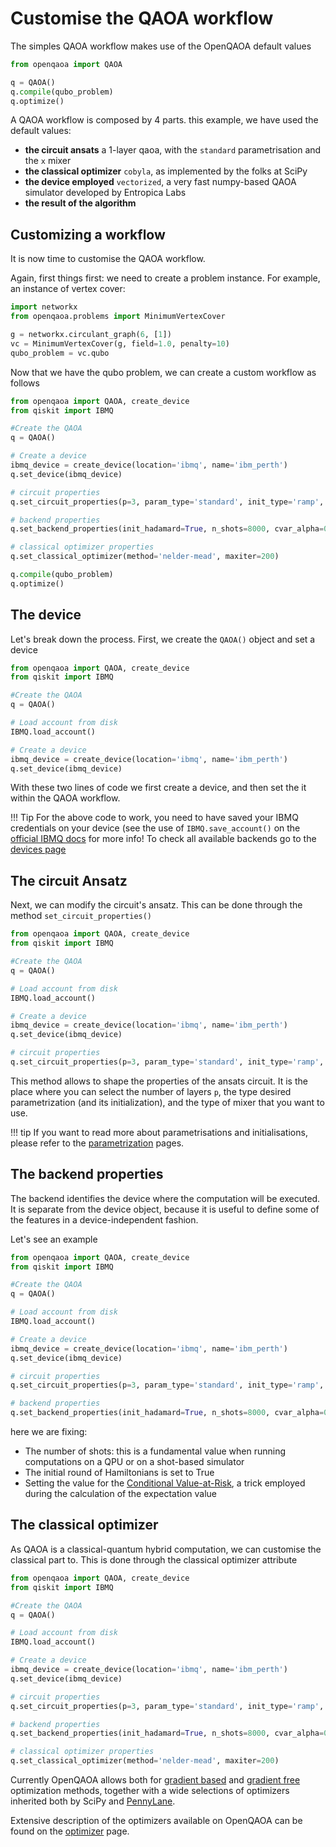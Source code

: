 # Customise the QAOA workflow

The simples QAOA workflow makes use of the OpenQAOA default values


```Python
from openqaoa import QAOA  

q = QAOA()
q.compile(qubo_problem)
q.optimize()
```

A QAOA workflow is composed by 4 parts. this example, we have used the default values:

* **the circuit ansats** a 1-layer qaoa, with the `standard` parametrisation and the `x` mixer
* **the classical optimizer** `cobyla`, as implemented by the folks at SciPy
* **the device employed** `vectorized`, a very fast numpy-based QAOA simulator developed by Entropica Labs
* **the result of the algorithm**

## Customizing a workflow

It is now time to customise the QAOA workflow.

Again, first things first: we need to create a problem instance. For example, an instance of vertex cover:

```Python
import networkx
from openqaoa.problems import MinimumVertexCover

g = networkx.circulant_graph(6, [1])
vc = MinimumVertexCover(g, field=1.0, penalty=10)
qubo_problem = vc.qubo
```

Now that we have the qubo problem, we can create a custom workflow as follows

```Python
from openqaoa import QAOA, create_device
from qiskit import IBMQ

#Create the QAOA
q = QAOA()

# Create a device
ibmq_device = create_device(location='ibmq', name='ibm_perth')
q.set_device(ibmq_device)

# circuit properties
q.set_circuit_properties(p=3, param_type='standard', init_type='ramp', mixer_hamiltonian='xy')

# backend properties
q.set_backend_properties(init_hadamard=True, n_shots=8000, cvar_alpha=0.85)

# classical optimizer properties
q.set_classical_optimizer(method='nelder-mead', maxiter=200)

q.compile(qubo_problem)
q.optimize()
```

## The device

Let's break down the process. First, we create the `QAOA()` object and set a device

```Python hl_lines="11 12"
from openqaoa import QAOA, create_device  
from qiskit import IBMQ

#Create the QAOA
q = QAOA()

# Load account from disk
IBMQ.load_account() 

# Create a device
ibmq_device = create_device(location='ibmq', name='ibm_perth')
q.set_device(ibmq_device)
```

With these two lines of code we first create a device, and then set the it within the QAOA workflow.

!!! Tip 
    For the above code to work, you need to have saved your IBMQ credentials on your device (see the use of `IBMQ.save_account()` on the [official IBMQ docs](https://quantum-computing.ibm.com/lab/docs/iql/manage/account/ibmq) for more info!  To check all available backends go to the [devices page](/devices/device.md)


## The circuit Ansatz

Next, we can modify the circuit's ansatz. This can be done through the method `set_circuit_properties()`

```Python hl_lines="15 16"
from openqaoa import QAOA, create_device  
from qiskit import IBMQ

#Create the QAOA
q = QAOA()

# Load account from disk
IBMQ.load_account() 

# Create a device
ibmq_device = create_device(location='ibmq', name='ibm_perth')
q.set_device(ibmq_device)

# circuit properties
q.set_circuit_properties(p=3, param_type='standard', init_type='ramp', mixer_hamiltonian='xy')
```

This method allows to shape the properties of the ansats circuit. It is the place where you can select the number of layers `p`, the type desired parametrization (and its initialization), and the type of mixer that you want to use. 

!!! tip
    If you want to read more about parametrisations and initialisations, please refer to the [parametrization](/docs/parametrization/parametrization.md) pages.

## The backend properties

The backend identifies the device where the computation will be executed. It is separate from the device object, because it is useful to define some of the features in a device-independent fashion.

Let's see an example

```Python hl_lines="18"
from openqaoa import QAOA, create_device  
from qiskit import IBMQ

#Create the QAOA
q = QAOA()

# Load account from disk
IBMQ.load_account() 

# Create a device
ibmq_device = create_device(location='ibmq', name='ibm_perth')
q.set_device(ibmq_device)

# circuit properties
q.set_circuit_properties(p=3, param_type='standard', init_type='ramp', mixer_hamiltonian='xy')

# backend properties
q.set_backend_properties(init_hadamard=True, n_shots=8000, cvar_alpha=0.85)
```

here we are fixing:
- The number of shots: this is a fundamental value when running computations on a QPU or on a shot-based simulator
- The initial round of Hamiltonians is set to True
- Setting the value for the [Conditional Value-at-Risk](https://research.ibm.com/publications/improving-variational-quantum-optimization-using-cvar), a trick employed during the calculation of the expectation value

## The classical optimizer

As QAOA is a classical-quantum hybrid computation, we can customise the classical part to. This is done through the classical optimizer attribute

```Python hl_lines="21"
from openqaoa import QAOA, create_device  
from qiskit import IBMQ

#Create the QAOA
q = QAOA()

# Load account from disk
IBMQ.load_account() 

# Create a device
ibmq_device = create_device(location='ibmq', name='ibm_perth')
q.set_device(ibmq_device)

# circuit properties
q.set_circuit_properties(p=3, param_type='standard', init_type='ramp', mixer_hamiltonian='xy')

# backend properties
q.set_backend_properties(init_hadamard=True, n_shots=8000, cvar_alpha=0.85)

# classical optimizer properties
q.set_classical_optimizer(method='nelder-mead', maxiter=200)
```

Currently OpenQAOA allows both for [gradient based](/docs/optimizers/gradient-based-optimizers.md) and [gradient free](/docs/optimizers/gradient-free-optimizers.md) optimization methods, together with a wide selections of optimizers inherited both by SciPy and [PennyLane](/docs/optimizers/pennylane-optimizers.md).

Extensive description of the optimizers available on OpenQAOA can be found on the [optimizer](/docs/optimizers/optimizers.md) page. 